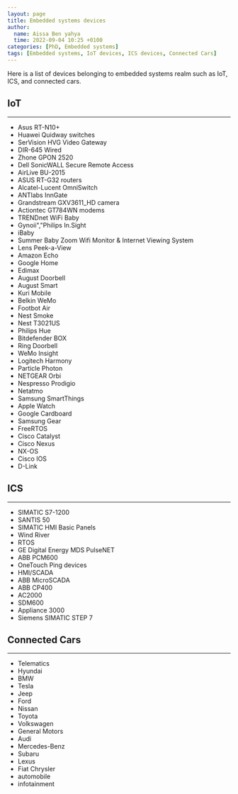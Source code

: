 ```yaml
---
layout: page
title: Embedded systems devices 
author:
  name: Aissa Ben yahya
  time: 2022-09-04 10:25 +0100
categories: [PhD, Embedded systems]
tags: [Embedded systems, IoT devices, ICS devices, Connected Cars]
---
```

Here is a list of devices belonging to embedded systems realm such as IoT, ICS, and connected cars.

## IoT
------
- Asus RT-N10+
- Huawei Quidway switches
- SerVision HVG Video Gateway
- DIR-645 Wired
- Zhone GPON 2520
- Dell SonicWALL Secure Remote Access
- AirLive BU-2015
- ASUS RT-G32 routers
- Alcatel-Lucent OmniSwitch
- ANTlabs InnGate
- Grandstream GXV3611_HD camera
- Actiontec GT784WN modems
- TRENDnet WiFi Baby
- Gynoii","Philips In.Sight
- iBaby
- Summer Baby Zoom Wifi Monitor & Internet Viewing System
- Lens Peek-a-View
- Amazon Echo
- Google Home
- Edimax
- August Doorbell
- August Smart
- Kuri Mobile
- Belkin WeMo
- Footbot Air
- Nest Smoke
- Nest T3021US
- Philips Hue
- Bitdefender BOX
- Ring Doorbell
- WeMo Insight
- Logitech Harmony
- Particle Photon
- NETGEAR Orbi
- Nespresso Prodigio
- Netatmo
- Samsung SmartThings
- Apple Watch
- Google Cardboard
- Samsung Gear
- FreeRTOS
- Cisco Catalyst
- Cisco Nexus
- NX-OS
- Cisco IOS
- D-Link

## ICS
------
* SIMATIC S7-1200
* SANTIS 50
* SIMATIC HMI Basic Panels
* Wind River
* RTOS
* GE Digital Energy MDS PulseNET
* ABB PCM600
* OneTouch Ping devices
* HMI/SCADA
* ABB MicroSCADA
* ABB CP400
* AC2000
* SDM600
* Appliance 3000
* Siemens SIMATIC STEP 7

## Connected Cars
-----------------
* Telematics
* Hyundai
* BMW
* Tesla
* Jeep
* Ford
* Nissan
* Toyota
* Volkswagen
* General Motors
* Audi
* Mercedes-Benz
* Subaru
* Lexus
* Fiat Chrysler
* automobile
* infotainment
